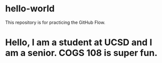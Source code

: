 # hello-world
This repository is for practicing the GitHub Flow. 
# Hello, I am a student at UCSD and I am a senior. COGS 108 is super fun. 
